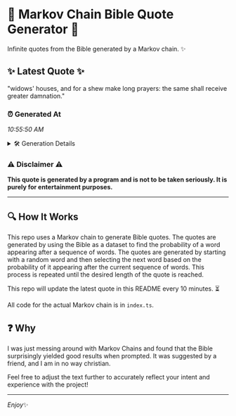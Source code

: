 # 📖 Markov Chain Bible Quote Generator 📖

Infinite quotes from the Bible generated by a Markov chain. ✨

## ✨ Latest Quote ✨
"widows' houses, and for a shew make long prayers: the same shall receive greater damnation."

### ⏰ Generated At
*10:55:50 AM*

<details>
    <summary>🛠️ Generation Details</summary>
    <p>
        <strong>🌱 Seed:</strong> widows'<br>
        <strong>🔄 Iterations:</strong> 14<br>
        <strong>📜 Context History:</strong><br>[ widows' ]: houses,<br>[ widows', houses, ]: and<br>[ widows', houses,, and ]: for<br>[ widows', houses,, and, for ]: a<br>[ widows', houses,, and, for, a ]: shew<br>[ widows', houses,, and, for, a, shew ]: make<br>[ houses,, and, for, a, shew, make ]: long<br>[ and, for, a, shew, make, long ]: prayers:<br>[ for, a, shew, make, long, prayers: ]: the<br>[ a, shew, make, long, prayers:, the ]: same<br>[ shew, make, long, prayers:, the, same ]: shall<br>[ make, long, prayers:, the, same, shall ]: receive<br>[ long, prayers:, the, same, shall, receive ]: greater<br>[ prayers:, the, same, shall, receive, greater ]: damnation.<br>
    </p>
</details>

### ⚠️ Disclaimer ⚠️
**This quote is generated by a program and is not to be taken seriously. It is purely for entertainment purposes.**

---

## 🔍 How It Works

This repo uses a Markov chain to generate Bible quotes. The quotes are generated by using the Bible as a dataset to find the probability of a word appearing after a sequence of words. The quotes are generated by starting with a random word and then selecting the next word based on the probability of it appearing after the current sequence of words. This process is repeated until the desired length of the quote is reached.

This repo will update the latest quote in this README every 10 minutes. ⏳

All code for the actual Markov chain is in `index.ts`.

## ❓ Why

I was just messing around with Markov Chains and found that the Bible surprisingly yielded good results when prompted. 
It was suggested by a friend, and I am in no way christian.

Feel free to adjust the text further to accurately reflect your intent and experience with the project!

---

*Enjoy*✨
